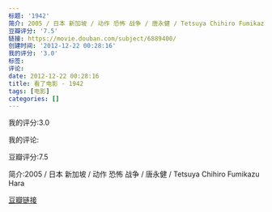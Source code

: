 ```yaml
---
标题: '1942'
简介: 2005 / 日本 新加坡 / 动作 恐怖 战争 / 唐永健 / Tetsuya Chihiro Fumikazu Hara
豆瓣评分: '7.5'
链接: https://movie.douban.com/subject/6889400/
创建时间: '2012-12-22 00:28:16'
我的评分: '3.0'
标签:
评论:
date: 2012-12-22 00:28:16
title: 看了电影 - 1942
tags: [电影]
categories: []
---
```


我的评分:3.0

我的评论:

豆瓣评分:7.5

简介:2005 / 日本 新加坡 / 动作 恐怖 战争 / 唐永健 / Tetsuya Chihiro Fumikazu Hara

[豆瓣链接](https://movie.douban.com/subject/6889400/)

